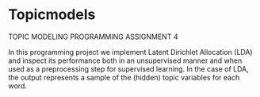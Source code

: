 # Topicmodels
TOPIC MODELING
PROGRAMMING ASSIGNMENT 4

In this programming project we implement Latent Dirichlet Allocation (LDA) and inspect 
its performance both in an unsupervised manner and when used as a preprocessing step for supervised learning.
In the case of LDA, the output represents a sample of the (hidden) topic variables for each word.




